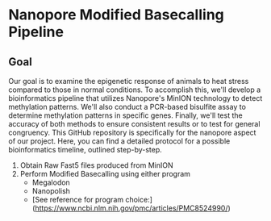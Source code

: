 # Nanopore Modified Basecalling Pipeline

## Goal 
Our goal is to examine the epigenetic response of animals to heat stress compared to those in normal conditions. To accomplish this, we'll develop a bioinformatics pipeline that utilizes Nanopore's MinION technology to detect methylation patterns. We'll also conduct a PCR-based bisulfite assay to determine methylation patterns in specific genes. Finally, we'll test the accuracy of both methods to ensure consistent results or to test for general congruency. This GitHub repository is specifically for the nanopore aspect of our project. Here, you can find a detailed protocol for a possible bioinformatics timeline, outlined step-by-step.  
 
1. Obtain Raw Fast5 files produced from MinION
2. Perform Modified Basecalling using either program
   - Megalodon
   - Nanopolish
   - [See reference for program choice:] (https://www.ncbi.nlm.nih.gov/pmc/articles/PMC8524990/)




